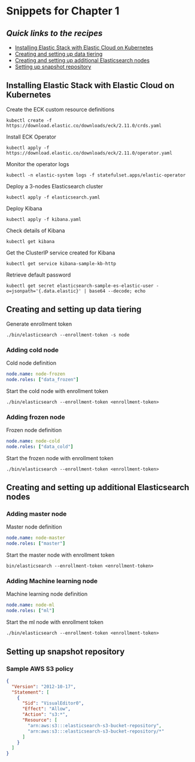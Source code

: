 # Snippets for Chapter 1

## <em>Quick links to the recipes</em>
* [Installing Elastic Stack with Elastic Cloud on Kubernetes](#installing-elastic-stack-with-elastic-cloud-on-kubernetes)
* [Creating and setting up data tiering](#creating-and-setting-up-data-tiering)
* [Creating and setting up additional Elasticsearch nodes](#creating-and-setting-up-additional-elasticsearch-nodes)
* [Setting up snapshot repository](#setting-up-snapshot-repository)



## Installing Elastic Stack with Elastic Cloud on Kubernetes

Create the ECK custom resource definitions
```console
kubectl create -f https://download.elastic.co/downloads/eck/2.11.0/crds.yaml
```
Install ECK Operator
```console
kubectl apply -f https://download.elastic.co/downloads/eck/2.11.0/operator.yaml
```
Monitor the operator logs
```console
kubectl -n elastic-system logs -f statefulset.apps/elastic-operator
```
Deploy a 3-nodes Elasticsearch cluster
```console
kubectl apply -f elasticsearch.yaml
```
Deploy Kibana 
```console
kubectl apply -f kibana.yaml
```
Check details of Kibana
```console
kubectl get kibana
```
Get the ClusterIP service created for Kibana 
```console
kubectl get service kibana-sample-kb-http
```
Retrieve default password
```console
kubectl get secret elasticsearch-sample-es-elastic-user -o=jsonpath='{.data.elastic}' | base64 --decode; echo
```

## Creating and setting up data tiering
Generate enrollment token
```console
./bin/elasticsearch --enrollment-token -s node 
```
### Adding cold node
Cold node definition
```yaml
node.name: node-frozen
node.roles: ["data_frozen"] 
```
Start the cold node with enrollment token
```console
./bin/elasticsearch --enrollment-token <enrollment-token>
```
### Adding frozen node
Frozen node definition
```yaml
node.name: node-cold  
node.roles: ["data_cold"] 
```
Start the frozen node with enrollment token
```console
./bin/elasticsearch --enrollment-token <enrollment-token>
```

## Creating and setting up additional Elasticsearch nodes
### Adding master node
Master node definition
```yaml
node.name: node-master
node.roles: ["master"] 
```
Start the master node with enrollment token
```console
bin/elasticsearch --enrollment-token <enrollment-token> 
```
### Adding Machine learning node
Machine learning node definition
```yaml
node.name: node-ml
node.roles: ["ml"]
```
Start the ml node with enrollment token
```console
./bin/elasticsearch --enrollment-token <enrollment-token>
```

## Setting up snapshot repository

### Sample AWS S3 policy
```json
{
  "Version": "2012-10-17",
  "Statement": [
    {
      "Sid": "VisualEditor0",
      "Effect": "Allow",
      "Action": "s3:*",
      "Resource": [
        "arn:aws:s3:::elasticsearch-s3-bucket-repository",
        "arn:aws:s3:::elasticsearch-s3-bucket-repository/*"
      ]
    }
  ]
}
```


